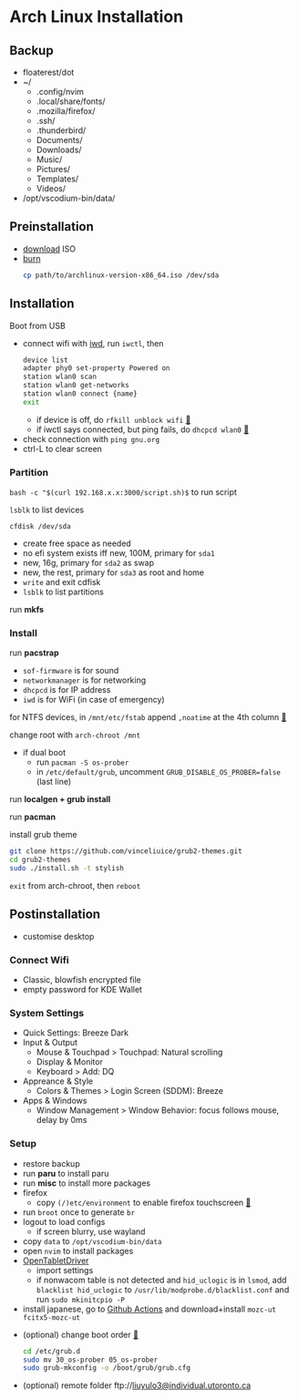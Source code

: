# Arch Linux Installation

## Backup

- floaterest/dot
- ~/
  - .config/nvim
  - .local/share/fonts/
  - .mozilla/firefox/
  - .ssh/
  - .thunderbird/
  - Documents/
  - Downloads/
  - Music/
  - Pictures/
  - Templates/
  - Videos/
- /opt/vscodium-bin/data/

## Preinstallation

- [download](https://archlinux.org/download/) ISO
- [burn](https://wiki.archlinux.org/title/USB_flash_installation_medium)
    ```bash
    cp path/to/archlinux-version-x86_64.iso /dev/sda
    ```

## Installation

Boot from USB

- connect wifi with [iwd](https://wiki.archlinux.org/title/iwd#iwctl), run `iwctl`, then
  ```bash
  device list
  adapter phy0 set-property Powered on
  station wlan0 scan
  station wlan0 get-networks
  station wlan0 connect {name}
  exit
  ```
  - if device is off, do `rfkill unblock wifi` [🔗](https://www.reddit.com/r/archlinux/comments/n4yycf/comment/gwybm5j/)
  - if iwctl says connected, but ping fails, do `dhcpcd wlan0` [🔗](https://www.reddit.com/r/archlinux/comments/hr3ci7/connected_with_iwctl_but_no_internet/)
- check connection with `ping gnu.org`
- ctrl-L to clear screen

### Partition

`bash -c "$(curl 192.168.x.x:3000/script.sh)$` to run script

`lsblk` to list devices

`cfdisk /dev/sda`
- create free space as needed
- no efi system exists iff new, 100M, primary for `sda1`
- new, 16g, primary for `sda2` as swap
- new, the rest, primary for `sda3` as root and home
- `write` and exit cdfisk
- `lsblk` to list partitions

run **mkfs**

### Install

run **pacstrap**
- `sof-firmware` is for sound
- `networkmanager` is for networking
- `dhcpcd` is for IP address
- `iwd` is for WiFi (in case of emergency)

for NTFS devices, in `/mnt/etc/fstab` append `,noatime` at the 4th column [🔗](https://wiki.archlinux.org/title/NTFS#Improving_performance)

change root with `arch-chroot /mnt`

- if dual boot
  - run `pacman -S os-prober`
  - in `/etc/default/grub`, uncomment `GRUB_DISABLE_OS_PROBER=false` (last line)


run **localgen + grub install**

run **pacman**

install grub theme
```bash
git clone https://github.com/vinceliuice/grub2-themes.git
cd grub2-themes
sudo ./install.sh -t stylish
```

`exit` from arch-chroot, then `reboot`

## Postinstallation

- customise desktop

### Connect Wifi
- Classic, blowfish encrypted file
- empty password for KDE Wallet

### System Settings
- Quick Settings: Breeze Dark
- Input & Output
  - Mouse & Touchpad > Touchpad: Natural scrolling
  - Display & Monitor
  - Keyboard > Add: DQ
- Appreance & Style
  - Colors & Themes > Login Screen (SDDM): Breeze
- Apps & Windows
  - Window Management > Window Behavior: focus follows mouse, delay by 0ms

### Setup
- restore backup
- run **paru** to install paru
- run **misc** to install more packages
- firefox
    - copy `(/)etc/environment` to enable firefox touchscreen [🔗](https://wiki.archlinux.org/title/Firefox/Tweaks#Enable_touchscreen_gestures)
- run `broot` once to generate `br`
- logout to load configs
    - if screen blurry, use wayland
- copy `data` to `/opt/vscodium-bin/data`
- open `nvim` to install packages
- [OpenTabletDriver](https://aur.archlinux.org/packages/opentabletdriver)
    <!-- - if wacom, copy `(/)etc/X11/xorg.conf.d/00-wacom.conf`
    - if wacom and x11, install `xf86-input-wacom`
    - ensure `wacom` module is loaded in `lsmod`
        - if not, remove `/usr/lib/modprobe.d/99-opentabletdriver.conf` -->
    - import settings
    - if nonwacom table is not detected and `hid_uclogic` is in `lsmod`, add `blacklist hid_uclogic` to `/usr/lib/modprobe.d/blacklist.conf`
    and run `sudo mkinitcpio -P`
- install japanese, go to [Github Actions](https://github.com/liuyulo/arch/actions/workflows/arch.yml) and download+install `mozc-ut fcitx5-mozc-ut`
<!-- - install japanese
    - install `fcitx5-im`, choose all
    - install [mozc-ut](https://aur.archlinux.org/mozc-ut.git) (CPU warning)
    - install [fcitx5-mozc-ut](https://aur.archlinux.org/fcitx5-mozc-ut.git) (CPU warning) -->

- (optional) change boot order [🔗](https://askubuntu.com/a/1360740)
  ```bash
  cd /etc/grub.d
  sudo mv 30_os-prober 05_os-prober
  sudo grub-mkconfig -o /boot/grub/grub.cfg
  ```
- (optional) remote folder
ftp://liuyulo3@individual.utoronto.ca

